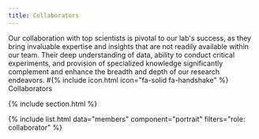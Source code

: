 ```yaml
---
title: Collaborators
---
```


Our collaboration with top scientists is pivotal to our lab's success, as they bring invaluable expertise and insights that are not readily available within our team. Their deep understanding of data, ability to conduct critical experiments, and provision of specialized knowledge significantly complement and enhance the breadth and depth of our research endeavors.
#{% include icon.html icon="fa-solid fa-handshake" %} Collaborators

{% include section.html %}

{% include list.html data="members" component="portrait" filters="role: collaborator" %} 
